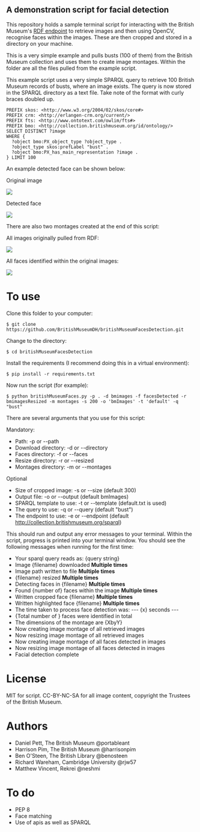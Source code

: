 ## A demonstration script for facial detection

This repository holds a sample terminal script for interacting with the British Museum's [RDF endpoint](http://collection.britishmuseum.org) to retrieve images and then
using OpenCV, recognise faces within the images. These are then cropped and stored in a directory on your machine.

This is a very simple example and pulls busts (100 of them) from the British Museum collection and uses them to
create image montages. Within the folder are all the files pulled from the example script.

This example script uses a very simple SPARQL query to retrieve 100 British Museum records of busts, where an image exists.
The query is now stored in the SPARQL directory as a text file. Take note of the format with curly braces doubled up.

```
PREFIX skos: <http://www.w3.org/2004/02/skos/core#>
PREFIX crm: <http://erlangen-crm.org/current/>
PREFIX fts: <http://www.ontotext.com/owlim/fts#>
PREFIX bmo: <http://collection.britishmuseum.org/id/ontology/>
SELECT DISTINCT ?image
WHERE {
  ?object bmo:PX_object_type ?object_type .
  ?object_type skos:prefLabel "bust" .
  ?object bmo:PX_has_main_representation ?image .
} LIMIT 100
```

An example detected face can be shown below:

Original image

![](bmimagesResized/AN00587263_001_l.jpg)

Detected face

![](facesDetected/cropped_272_AN00587263_001_l.jpg)

There are also two montages created at the end of this script:

All images originally pulled from RDF:

![](montages/bmPortraitBusts_montage_750w.jpg)

All faces identified within the original images:

![](montages/bmPortraitBustsFaces_montage_750w.jpg)

# To use

Clone this folder to your computer:

`$ git clone https://github.com/BritishMuseumDH/britishMuseumFacesDetection.git`

Change to the directory:

`$ cd britishMuseumFacesDetection`

Install the requirements (I recommend doing this in a virtual environment):

`$ pip install -r requirements.txt`

Now run the script (for example):

`$ python britishMuseumFaces.py -p . -d bmimages -f facesDetected -r bmimagesResized -m montages -s 200 -o 'bmImages' -t 'default' -q "bust" `

There are several arguments that you use for this script:

Mandatory:
* Path: -p or --path
* Download directory: -d or --directory
* Faces directory: -f or --faces
* Resize directory: -r or --resized
* Montages directory: -m or --montages

Optional
* Size of cropped image: -s or --size (default 300)
* Output file: -o or --output (default bmImages)
* SPARQL template to use: -t or --template (default.txt is used)
* The query to use: -q or --query (default "bust")
* The endpoint to use: -e or --endpoint (default http://collection.britishmuseum.org/sparql)

This should run and output any error messages to your terminal. Within the script, progress is printed into your terminal
window. You should see the following messages when running for the first time:

* Your sparql query reads as: {query string}
* Image {filename} downloaded **Multiple times**
* Image path written to file **Multiple times**
* {filename} resized **Multiple times**
* Detecting faces in {filename} **Multiple times**
* Found {number of} faces within the image **Multiple times**
* Written cropped face {filename} **Multiple times**
* Written highlighted face {filename} **Multiple times**
* The time taken to process face detection was: --- {x} seconds ---
* {Total number of } faces were identified in total
* The dimensions of the montage are {XbyY}
* Now creating image montage of all retrieved images
* Now resizing image montage of all retrieved images
* Now creating image montage of all faces detected in images
* Now resizing image montage of all faces detected in images
* Facial detection complete


# License

MIT for script. CC-BY-NC-SA for all image content, copyright the Trustees of the British Museum.

# Authors

* Daniel Pett, The British Museum @portableant
* Harrison Pim, The British Museum @harrisonpim
* Ben O'Steen, The British Library @benosteen
* Richard Wareham, Cambridge University @rjw57
* Matthew Vincent, Rekrei @neshmi

# To do

* PEP 8
* Face matching
* Use of apis as well as SPARQL
